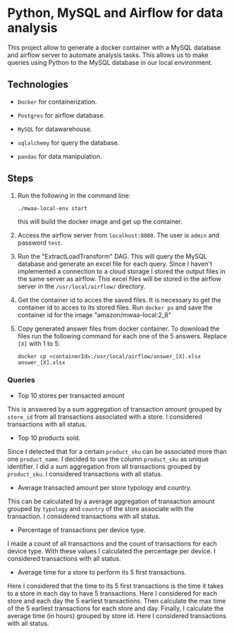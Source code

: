 # Python, MySQL and Airflow for data analysis

This project allow to generate a docker container with a MySQL database and airflow server to automate analysis tasks. This allows us to make queries using Python to the MySQL database in our local environment.

## Technologies

* `Docker` for containerization.

* `Postgres` for airflow database.

* `MySQL` for datawarehouse.

* `sqlalchemy` for query the database.

* `pandas` for data manipulation.

## Steps

1. Run the following in the command line:

    `./mwaa-local-env start`

    this will build the docker image and get up the container.

2. Access the airflow server from `localhost:8080`. The user is `admin` and password `test`.

3. Run the "ExtractLoadTransform" DAG. This will query the MySQL database and generate an excel file for each query. Since I haven't implemented a connection to a cloud storage I stored the output files in the same server as airflow. This excel files will be stored in the airflow server in the `/usr/local/airflow/` directory.

4. Get the container id to acces the saved files. It is necessary to get the container id to acces to its stored files. Run `docker ps` and save the container id for the image "amazon/mwaa-local:2_8"

5. Copy generated answer files from docker container. To download the files run the following command for each one of the 5 answers. Replace `[X]` with 1 to 5:

      `docker cp <containerId>:/usr/local/airflow/answer_[X].xlsx answer_[X].xlsx`

### Queries

-	Top 10 stores per transacted amount

This is answered by a sum aggregation of transaction amount grouped by `store_id` from all transactions associated with a store. I considered transactions with all status.

- Top 10 products sold.

Since I detected that for a certain `product_sku` can be associated more than one `product_name`. I decided to use the column `product_sku` as unique identifier. I did a sum aggregation from all transactions grouped by `product_sku`. I considered transactions with all status.

- Average transacted amount per store typology and country.

This can be calculated by a average aggregation of transaction amount grouped by `typology` and `country` of the store associate with the transaction. I considered transactions with all status.

- Percentage of transactions per device type.

I made a count of all transactions and the count of transactions for each device type. With these values I calculated the percentage per device. I considered transactions with all status.

- Average time for a store to perform its 5 first transactions.

Here I considered that the time to its 5 first transactions is the time it takes to a store in each day to have 5 transactions. Here I considered for each store and each day the 5 earliest transactions. Then calculate the max time of the 5 earliest transactions for each store and day. Finally, I calculate the average time (in hours) grouped by store id. Here I considered transactions with all status.